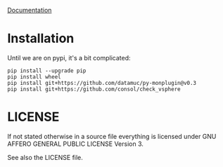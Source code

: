 [Documentation](https://datamuc.github.io/check_vsphere/)

# Installation

Until we are on pypi, it's a bit complicated:

```
pip install --upgrade pip
pip install wheel
pip install git+https://github.com/datamuc/py-monplugin@v0.3
pip install git+https://github.com/consol/check_vsphere
```

# LICENSE

If not stated otherwise in a source file everything is licensed under
GNU AFFERO GENERAL PUBLIC LICENSE Version 3.

See also the LICENSE file.
